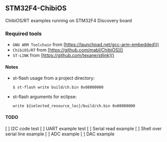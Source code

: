 ## STM32F4-ChibiOS

ChibiOS/RT examples running on STM32F4 Discovery board

### Required tools

* `GNU ARM Toolchain` from [https://launchpad.net/gcc-arm-embedded]()
* `ChibiOS/RT` from [https://github.com/mabl/ChibiOS]()
* `ST-LINK` from [https://github.com/texane/stlink]()

#### Notes

* st-flash usage from a project directory:

  ```
  $ st-flash write build/ch.bin 0x08000000
  ```

* st-flash arguments for eclipse:

  ```
  write ${selected_resource_loc}/build/ch.bin 0x08000000
  ```

#### TODO

[ ] I2C code test
[ ] UART example test
[ ] Serial read example
[ ] Shell over serial line example
[ ] ADC example
[ ] DAC example
